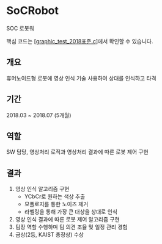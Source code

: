 # SoCRobot
SOC  로봇워

핵심 코드는 [[graphic_test_2018표준.c]](https://github.com/ymh1995s/SoCRobot/blob/master/graphic_test_2018%ED%91%9C%EC%A4%80.c)에서 확인할 수 있습니다.

## 개요
휴머노이드형 로봇에 영상 인식 기술 사용하여 상대를 인식하고 타격

## 기간
2018.03 ~ 2018.07 (5개월)

## 역할
SW 담당, 영상처리 로직과 영상처리 결과에 따른 로봇 제어 구현

## 결과
1. 영상 인식 알고리즘 구현
   - YCbCr로 원하는 색상 추출
   - 모폴로지를 통한 노이즈 제거
   - 라벨링을 통해 가장 큰 대상을 상대로 인식
2. 영상 인식 결과에 따른 로봇 제어 알고리즘 구현
3. 팀장 역할 수행하며 팀 의견 조율 및 일정 관리 경험
4. 금상(2등, KAIST 총장상) 수상
